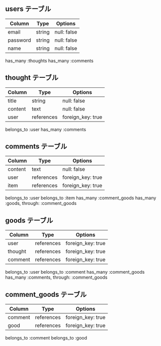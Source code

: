 ## users テーブル

| Column             | Type   | Options     |
| ------------------ | ------ | ----------- |
| email              | string | null: false |
| password           | string | null: false |
| name               | string | null: false |

has_many :thoughts
has_many :comments

## thought テーブル

| Column             | Type       | Options            |
| ------------------ | ---------- | ------------------ |
| title              | string     | null: false        |
| content            | text       | null: false        |
| user               | references | foreign_key: true  |

belongs_to :user
has_many :comments

## comments テーブル

| Column      | Type       | Options           |
| ----------- | ---------- | ----------------- |
| content     | text       | null: false       |
| user        | references | foreign_key: true |
| item        | references | foreign_key: true |

belongs_to :user
belongs_to :item
has_many :comment_goods
has_many :goods, through: :comment_goods

## goods テーブル

| Column        | Type       | Options           |
| ------------- | ---------- | ----------------- |
| user          | references | foreign_key: true |
| thought       | references | foreign_key: true |
| comment       | references | foreign_key: true |

belongs_to :user
belongs_to :comment
has_many :comment_goods
has_many :comments, through: :comment_goods

## comment_goods テーブル

| Column        | Type       | Options           |
| ------------- | ---------- | ----------------- |
| comment       | references | foreign_key: true |
| good          | references | foreign_key: true |

belongs_to :comment
belongs_to :good